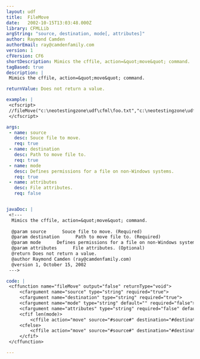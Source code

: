```yaml
---
layout: udf
title:  FileMove
date:   2002-10-15T13:03:48.000Z
library: CFMLLib
argString: "source, destination, mode[, attributes]"
author: Raymond Camden
authorEmail: ray@camdenfamily.com
version: 1
cfVersion: CF6
shortDescription: Mimics the cffile, action=&quot;move&quot; command.
tagBased: true
description: |
 Mimics the cffile, action=&quot;move&quot; command.

returnValue: Does not return a value.

example: |
 <cfscript>
 //fileMove("c:\neotestingzone\udf\cfml\foo.txt","c:\neotestingzone\udf\cfml\foo2.txt");
 </cfscript>

args:
 - name: source
   desc: Souce file to move.
   req: true
 - name: destination
   desc: Path to move file to.
   req: true
 - name: mode
   desc: Defines permissions for a file on non-Windows systems.
   req: true
 - name: attributes
   desc: File attributes.
   req: false


javaDoc: |
 <!---
  Mimics the cffile, action=&quot;move&quot; command.
  
  @param source      Souce file to move. (Required)
  @param destination      Path to move file to. (Required)
  @param mode      Defines permissions for a file on non-Windows systems. (Required)
  @param attributes      File attributes. (Optional)
  @return Does not return a value. 
  @author Raymond Camden (ray@camdenfamily.com) 
  @version 1, October 15, 2002 
 --->

code: |
 <cffunction name="fileMove" output="false" returnType="void">
     <cfargument name="source" type="string" required="true">
     <cfargument name="destination" type="string" required="true">
     <cfargument name="mode" type="string" default="" required="false">
     <cfargument name="attributes" type="string" required="false" default="">
     <cfif len(mode)>
         <cffile action="move" source="#source#" destination="#destination#" mode="#mode#">
     <cfelse>
         <cffile action="move" source="#source#" destination="#destination#" attributes="#attributes#">
     </cfif>    
 </cffunction>

---
```


